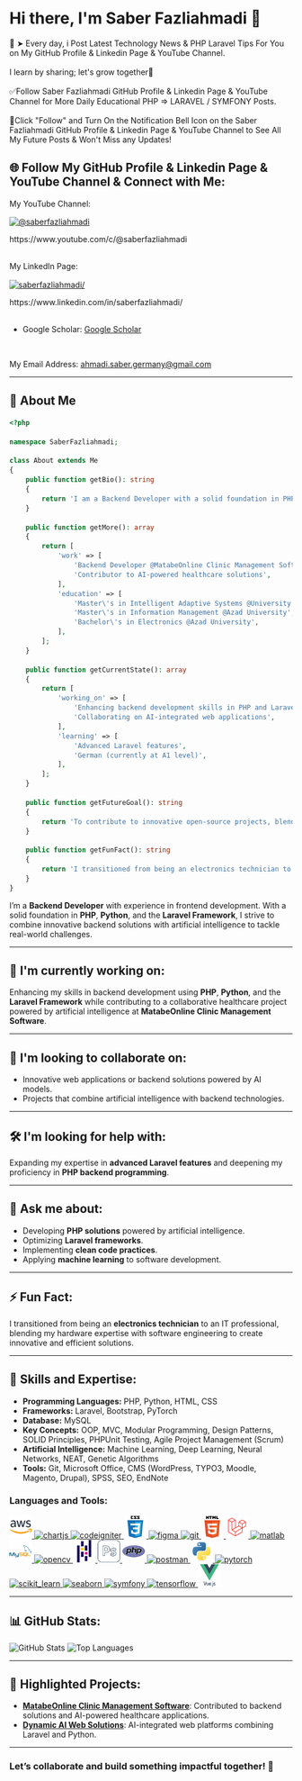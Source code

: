 # Hi there, I'm Saber Fazliahmadi 👋

🔰 ➤ Every day, i Post Latest Technology News & PHP Laravel Tips For You on My GitHub Profile & Linkedin Page & YouTube Channel.
</br>
</br>
I learn by sharing; let's grow together🤝
</br>
</br>
✅Follow Saber Fazliahmadi GitHub Profile & Linkedin Page & YouTube Channel for More Daily Educational PHP => LARAVEL / SYMFONY Posts.
</br>
</br>
🔔Click "Follow" and Turn On the Notification Bell Icon on the Saber Fazliahmadi GitHub Profile & Linkedin Page & YouTube Channel to See All My Future Posts & Won't Miss any Updates!
</br>

## 🌐 Follow My GitHub Profile & Linkedin Page & YouTube Channel & Connect with Me:

My YouTube Channel:
</br>
<p align="left">
<a href="https://www.youtube.com/c/@saberfazliahmadi" target="blank"><img align="center" src="https://raw.githubusercontent.com/rahuldkjain/github-profile-readme-generator/master/src/images/icons/Social/youtube.svg" alt="@saberfazliahmadi" height="30" width="40" /></a>
</p>
https://www.youtube.com/c/@saberfazliahmadi
</br>
</br>

My LinkedIn Page:
</br>
<p align="left">
  <a href="https://linkedin.com/in/saberfazliahmadi/" target="blank"><img align="center" src="https://raw.githubusercontent.com/rahuldkjain/github-profile-readme-generator/master/src/images/icons/Social/linked-in-alt.svg" alt="saberfazliahmadi/" height="30" width="40" /></a>
</p>
https://www.linkedin.com/in/saberfazliahmadi/
</br>
</br>

- Google Scholar: [Google Scholar](https://scholar.google.com/citations?user=iWYg-9kAAAAJ&hl=en)
</br>

My Email Address: ahmadi.saber.germany@gmail.com
</br>

---

## 💼 About Me

```php
<?php

namespace SaberFazliahmadi;

class About extends Me
{
    public function getBio(): string
    {
        return 'I am a Backend Developer with a solid foundation in PHP, Python, and Laravel. I also have experience combining backend solutions with artificial intelligence.';
    }

    public function getMore(): array
    {
        return [
            'work' => [
                'Backend Developer @MatabeOnline Clinic Management Software',
                'Contributor to AI-powered healthcare solutions',
            ],
            'education' => [
                'Master\'s in Intelligent Adaptive Systems @University of Hamburg',
                'Master\'s in Information Management @Azad University',
                'Bachelor\'s in Electronics @Azad University',
            ],
        ];
    }

    public function getCurrentState(): array
    {
        return [
            'working_on' => [
                'Enhancing backend development skills in PHP and Laravel',
                'Collaborating on AI-integrated web applications',
            ],
            'learning' => [
                'Advanced Laravel features',
                'German (currently at A1 level)',
            ],
        ];
    }

    public function getFutureGoal(): string
    {
        return 'To contribute to innovative open-source projects, blending backend technologies with AI.';
    }

    public function getFunFact(): string
    {
        return 'I transitioned from being an electronics technician to an IT professional, blending hardware expertise with software engineering.';
    }
}

```

I’m a **Backend Developer** with experience in frontend development. With a solid foundation in **PHP**, **Python**, and the **Laravel Framework**, I strive to combine innovative backend solutions with artificial intelligence to tackle real-world challenges.

---

## 💼 I'm currently working on:
Enhancing my skills in backend development using **PHP**, **Python**, and the **Laravel Framework** while contributing to a collaborative healthcare project powered by artificial intelligence at **MatabeOnline Clinic Management Software**.

---

## 🤝 I'm looking to collaborate on:
- Innovative web applications or backend solutions powered by AI models.
- Projects that combine artificial intelligence with backend technologies.

---

## 🛠️ I'm looking for help with:
Expanding my expertise in **advanced Laravel features** and deepening my proficiency in **PHP backend programming**.

---

## 💬 Ask me about:
- Developing **PHP solutions** powered by artificial intelligence.
- Optimizing **Laravel frameworks**.
- Implementing **clean code practices**.
- Applying **machine learning** to software development.

---

## ⚡ Fun Fact:
I transitioned from being an **electronics technician** to an IT professional, blending my hardware expertise with software engineering to create innovative and efficient solutions.

---

## 🚀 Skills and Expertise:
- **Programming Languages:** PHP, Python, HTML, CSS
- **Frameworks:** Laravel, Bootstrap, PyTorch
- **Database:** MySQL
- **Key Concepts:** OOP, MVC, Modular Programming, Design Patterns, SOLID Principles, PHPUnit Testing, Agile Project Management (Scrum)
- **Artificial Intelligence:** Machine Learning, Deep Learning, Neural Networks, NEAT, Genetic Algorithms
- **Tools:** Git, Microsoft Office, CMS (WordPress, TYPO3, Moodle, Magento, Drupal), SPSS, SEO, EndNote

<h3 align="left">Languages and Tools:</h3>
<p align="left"> <a href="https://aws.amazon.com" target="_blank" rel="noreferrer"> <img src="https://raw.githubusercontent.com/devicons/devicon/master/icons/amazonwebservices/amazonwebservices-original-wordmark.svg" alt="aws" width="40" height="40"/> </a> <a href="https://www.chartjs.org" target="_blank" rel="noreferrer"> <img src="https://www.chartjs.org/media/logo-title.svg" alt="chartjs" width="40" height="40"/> </a> <a href="https://codeigniter.com" target="_blank" rel="noreferrer"> <img src="https://cdn.worldvectorlogo.com/logos/codeigniter.svg" alt="codeigniter" width="40" height="40"/> </a> <a href="https://www.w3schools.com/css/" target="_blank" rel="noreferrer"> <img src="https://raw.githubusercontent.com/devicons/devicon/master/icons/css3/css3-original-wordmark.svg" alt="css3" width="40" height="40"/> </a> <a href="https://www.figma.com/" target="_blank" rel="noreferrer"> <img src="https://www.vectorlogo.zone/logos/figma/figma-icon.svg" alt="figma" width="40" height="40"/> </a> <a href="https://git-scm.com/" target="_blank" rel="noreferrer"> <img src="https://www.vectorlogo.zone/logos/git-scm/git-scm-icon.svg" alt="git" width="40" height="40"/> </a> <a href="https://www.w3.org/html/" target="_blank" rel="noreferrer"> <img src="https://raw.githubusercontent.com/devicons/devicon/master/icons/html5/html5-original-wordmark.svg" alt="html5" width="40" height="40"/> </a> <a href="https://laravel.com/" target="_blank" rel="noreferrer"> <img src="https://raw.githubusercontent.com/github/explore/80688e429a7d4ef2fca1e82350fe8e3517d3494d/topics/laravel/laravel.png" alt="laravel" width="40" height="40"/> </a> <a href="https://www.mathworks.com/" target="_blank" rel="noreferrer"> <img src="https://upload.wikimedia.org/wikipedia/commons/2/21/Matlab_Logo.png" alt="matlab" width="40" height="40"/> </a> <a href="https://www.mysql.com/" target="_blank" rel="noreferrer"> <img src="https://raw.githubusercontent.com/devicons/devicon/master/icons/mysql/mysql-original-wordmark.svg" alt="mysql" width="40" height="40"/> </a> <a href="https://opencv.org/" target="_blank" rel="noreferrer"> <img src="https://www.vectorlogo.zone/logos/opencv/opencv-icon.svg" alt="opencv" width="40" height="40"/> </a> <a href="https://pandas.pydata.org/" target="_blank" rel="noreferrer"> <img src="https://raw.githubusercontent.com/devicons/devicon/2ae2a900d2f041da66e950e4d48052658d850630/icons/pandas/pandas-original.svg" alt="pandas" width="40" height="40"/> </a> <a href="https://www.photoshop.com/en" target="_blank" rel="noreferrer"> <img src="https://raw.githubusercontent.com/devicons/devicon/master/icons/photoshop/photoshop-line.svg" alt="photoshop" width="40" height="40"/> </a> <a href="https://www.php.net" target="_blank" rel="noreferrer"> <img src="https://raw.githubusercontent.com/devicons/devicon/master/icons/php/php-original.svg" alt="php" width="40" height="40"/> </a> <a href="https://postman.com" target="_blank" rel="noreferrer"> <img src="https://www.vectorlogo.zone/logos/getpostman/getpostman-icon.svg" alt="postman" width="40" height="40"/> </a> <a href="https://www.python.org" target="_blank" rel="noreferrer"> <img src="https://raw.githubusercontent.com/devicons/devicon/master/icons/python/python-original.svg" alt="python" width="40" height="40"/> </a> <a href="https://pytorch.org/" target="_blank" rel="noreferrer"> <img src="https://www.vectorlogo.zone/logos/pytorch/pytorch-icon.svg" alt="pytorch" width="40" height="40"/> </a> <a href="https://scikit-learn.org/" target="_blank" rel="noreferrer"> <img src="https://upload.wikimedia.org/wikipedia/commons/0/05/Scikit_learn_logo_small.svg" alt="scikit_learn" width="40" height="40"/> </a> <a href="https://seaborn.pydata.org/" target="_blank" rel="noreferrer"> <img src="https://seaborn.pydata.org/_images/logo-mark-lightbg.svg" alt="seaborn" width="40" height="40"/> </a> <a href="https://symfony.com" target="_blank" rel="noreferrer"> <img src="https://symfony.com/logos/symfony_black_03.svg" alt="symfony" width="40" height="40"/> </a> <a href="https://www.tensorflow.org" target="_blank" rel="noreferrer"> <img src="https://www.vectorlogo.zone/logos/tensorflow/tensorflow-icon.svg" alt="tensorflow" width="40" height="40"/> </a> <a href="https://vuejs.org/" target="_blank" rel="noreferrer"> <img src="https://raw.githubusercontent.com/devicons/devicon/master/icons/vuejs/vuejs-original-wordmark.svg" alt="vuejs" width="40" height="40"/> </a> </p>

---


## 📊 GitHub Stats:
![GitHub Stats](https://github-readme-stats.vercel.app/api?username=saberfazliahmadi&show_icons=true&theme=radical)
![Top Languages](https://github-readme-stats.vercel.app/api/top-langs/?username=saberfazliahmadi&layout=compact&theme=radical)

---

## 🌟 Highlighted Projects:
- **[MatabeOnline Clinic Management Software](#)**: Contributed to backend solutions and AI-powered healthcare applications.
- **[Dynamic AI Web Solutions](#)**: AI-integrated web platforms combining Laravel and Python.

---

### Let’s collaborate and build something impactful together! 🚀
